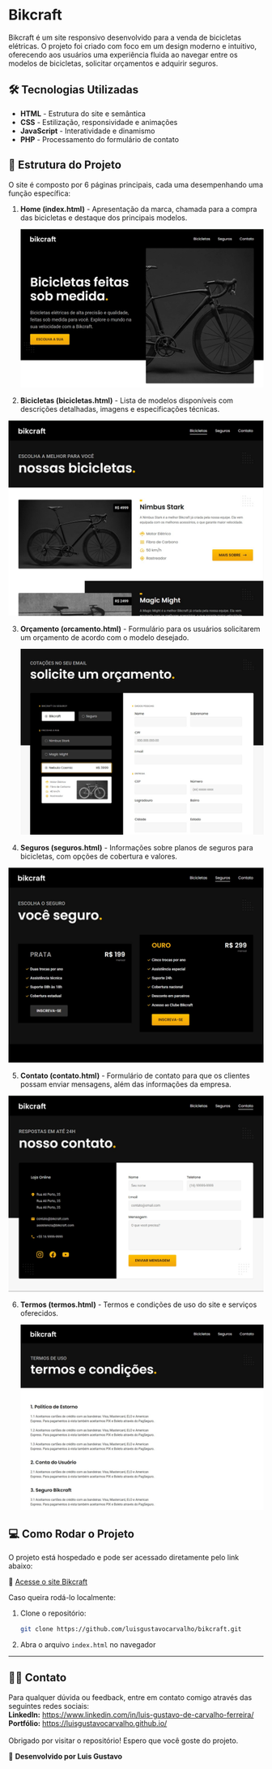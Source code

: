 # Bikcraft

Bikcraft é um site responsivo desenvolvido para a venda de bicicletas elétricas. O projeto foi criado com foco em um design moderno e intuitivo, oferecendo aos usuários uma experiência fluida ao navegar entre os modelos de bicicletas, solicitar orçamentos e adquirir seguros.

## 🛠️ Tecnologias Utilizadas

- **HTML** - Estrutura do site e semântica
- **CSS** - Estilização, responsividade e animações
- **JavaScript** - Interatividade e dinamismo
- **PHP** - Processamento do formulário de contato

## 🏢 Estrutura do Projeto

O site é composto por 6 páginas principais, cada uma desempenhando uma função específica:

1. **Home (index.html)** - Apresentação da marca, chamada para a compra das bicicletas e destaque dos principais modelos.

   <img src="https://raw.githubusercontent.com/luisgustavocarvalho/bikcraft/refs/heads/main/img/Home.jpeg">

2. **Bicicletas (bicicletas.html)** - Lista de modelos disponíveis com descrições detalhadas, imagens e especificações técnicas.

  <img src="https://raw.githubusercontent.com/luisgustavocarvalho/bikcraft/refs/heads/main/img/Bicicletas.jpeg">

3. **Orçamento (orcamento.html)** - Formulário para os usuários solicitarem um orçamento de acordo com o modelo desejado.

   <img src="https://raw.githubusercontent.com/luisgustavocarvalho/bikcraft/refs/heads/main/img/Orcamento.jpeg">

4. **Seguros (seguros.html)** - Informações sobre planos de seguros para bicicletas, com opções de cobertura e valores.

  <img src="https://raw.githubusercontent.com/luisgustavocarvalho/bikcraft/refs/heads/main/img/Seguros.jpeg">

5. **Contato (contato.html)** - Formulário de contato para que os clientes possam enviar mensagens, além das informações da empresa.

  <img src="https://raw.githubusercontent.com/luisgustavocarvalho/bikcraft/refs/heads/main/img/Contato.jpeg">

6. **Termos (termos.html)** - Termos e condições de uso do site e serviços oferecidos.

   <img src="https://raw.githubusercontent.com/luisgustavocarvalho/bikcraft/refs/heads/main/img/Termos.jpeg">

## 💻 Como Rodar o Projeto

O projeto está hospedado e pode ser acessado diretamente pelo link abaixo:

📍 [Acesse o site Bikcraft](https://bikcraft-sage.vercel.app)

Caso queira rodá-lo localmente:

1. Clone o repositório:
   ```bash
   git clone https://github.com/luisgustavocarvalho/bikcraft.git
   ```
2. Abra o arquivo `index.html` no navegador

---

## 🧑‍💻 Contato

Para qualquer dúvida ou feedback, entre em contato comigo através das seguintes redes sociais:<br>
**LinkedIn:** https://www.linkedin.com/in/luis-gustavo-de-carvalho-ferreira/<br>
**Portfólio:** https://luisgustavocarvalho.github.io/
<br>
<br>
Obrigado por visitar o repositório! Espero que você goste do projeto.

📲 **Desenvolvido por Luis Gustavo**
